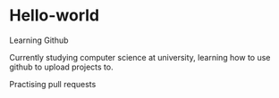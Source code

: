 # Hello-world
Learning Github

Currently studying computer science at university, learning how to use github to upload projects to.

Practising pull requests
